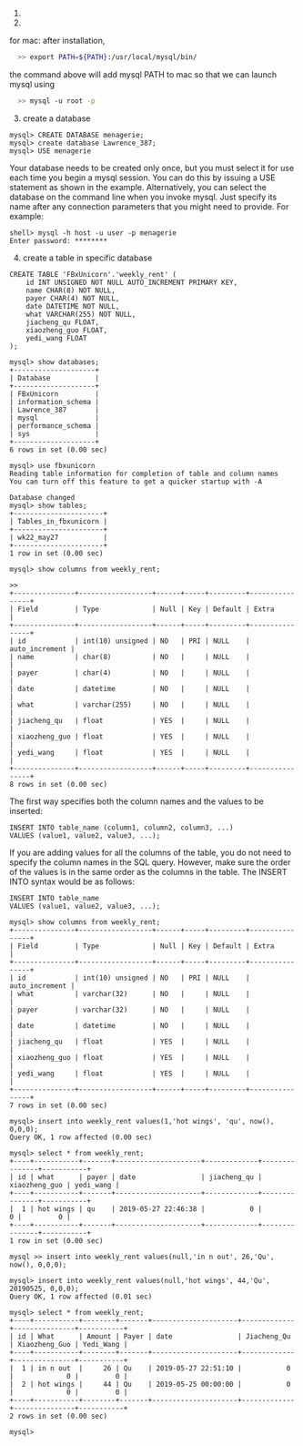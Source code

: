 1)

2)
for mac:
after installation, 
  
``` bash  
  >> export PATH=${PATH}:/usr/local/mysql/bin/
```
the command above will add mysql PATH to mac so that we can launch mysql using 

``` bash  
  >> mysql -u root -p
```
3) create a database
```
mysql> CREATE DATABASE menagerie;
mysql> create database Lawrence_387;
mysql> USE menagerie
```
Your database needs to be created only once, but you must select it for use each time you begin a mysql session. You can do this by issuing a USE statement as shown in the example. Alternatively, you can select the database on the command line when you invoke mysql. Just specify its name after any connection parameters that you might need to provide. For example:
``` mysql
shell> mysql -h host -u user -p menagerie
Enter password: ********
```

4) create a table in specific database

``` mysql
CREATE TABLE 'FBxUnicorn'.'weekly_rent' (
    id INT UNSIGNED NOT NULL AUTO_INCREMENT PRIMARY KEY,
    name CHAR(8) NOT NULL,
    payer CHAR(4) NOT NULL,
    date DATETIME NOT NULL,
    what VARCHAR(255) NOT NULL,
    jiacheng_qu FLOAT,
    xiaozheng_guo FLOAT,
    yedi_wang FLOAT
);
```
``` mysql
mysql> show databases;
+--------------------+
| Database           |
+--------------------+
| FBxUnicorn         |
| information_schema |
| Lawrence_387       |
| mysql              |
| performance_schema |
| sys                |
+--------------------+
6 rows in set (0.00 sec)

mysql> use fbxunicorn
Reading table information for completion of table and column names
You can turn off this feature to get a quicker startup with -A

Database changed
mysql> show tables;
+----------------------+
| Tables_in_fbxunicorn |
+----------------------+
| wk22_may27           |
+----------------------+
1 row in set (0.00 sec)
```

``` mysql
mysql> show columns from weekly_rent;

>> 
+---------------+------------------+------+-----+---------+----------------+
| Field         | Type             | Null | Key | Default | Extra          |
+---------------+------------------+------+-----+---------+----------------+
| id            | int(10) unsigned | NO   | PRI | NULL    | auto_increment |
| name          | char(8)          | NO   |     | NULL    |                |
| payer         | char(4)          | NO   |     | NULL    |                |
| date          | datetime         | NO   |     | NULL    |                |
| what          | varchar(255)     | NO   |     | NULL    |                |
| jiacheng_qu   | float            | YES  |     | NULL    |                |
| xiaozheng_guo | float            | YES  |     | NULL    |                |
| yedi_wang     | float            | YES  |     | NULL    |                |
+---------------+------------------+------+-----+---------+----------------+
8 rows in set (0.00 sec)

```



The first way specifies both the column names and the values to be inserted:
``` mysql
INSERT INTO table_name (column1, column2, column3, ...)
VALUES (value1, value2, value3, ...);
```
If you are adding values for all the columns of the table, you do not need to specify the column names in the SQL query. However, make sure the order of the values is in the same order as the columns in the table. The INSERT INTO syntax would be as follows:
``` mysql
INSERT INTO table_name
VALUES (value1, value2, value3, ...);

```


``` mysql
mysql> show columns from weekly_rent;
+---------------+------------------+------+-----+---------+----------------+
| Field         | Type             | Null | Key | Default | Extra          |
+---------------+------------------+------+-----+---------+----------------+
| id            | int(10) unsigned | NO   | PRI | NULL    | auto_increment |
| what          | varchar(32)      | NO   |     | NULL    |                |
| payer         | varchar(32)      | NO   |     | NULL    |                |
| date          | datetime         | NO   |     | NULL    |                |
| jiacheng_qu   | float            | YES  |     | NULL    |                |
| xiaozheng_guo | float            | YES  |     | NULL    |                |
| yedi_wang     | float            | YES  |     | NULL    |                |
+---------------+------------------+------+-----+---------+----------------+
7 rows in set (0.00 sec)
```
``` mysql
mysql> insert into weekly_rent values(1,'hot wings', 'qu', now(), 0,0,0);
Query OK, 1 row affected (0.00 sec)

mysql> select * from weekly_rent;
+----+-----------+-------+---------------------+-------------+---------------+-----------+
| id | what      | payer | date                | jiacheng_qu | xiaozheng_guo | yedi_wang |
+----+-----------+-------+---------------------+-------------+---------------+-----------+
|  1 | hot wings | qu    | 2019-05-27 22:46:38 |           0 |             0 |         0 |
+----+-----------+-------+---------------------+-------------+---------------+-----------+
1 row in set (0.00 sec)

```

``` mysql
mysql >> insert into weekly_rent values(null,'in n out', 26,'Qu', now(), 0,0,0);
```
``` mysql
mysql> insert into weekly_rent values(null,'hot wings', 44,'Qu', 20190525, 0,0,0);
Query OK, 1 row affected (0.01 sec)

mysql> select * from weekly_rent;
+----+-----------+--------+-------+---------------------+-------------+---------------+-----------+
| id | What      | Amount | Payer | date                | Jiacheng_Qu | Xiaozheng_Guo | Yedi_Wang |
+----+-----------+--------+-------+---------------------+-------------+---------------+-----------+
|  1 | in n out  |     26 | Qu    | 2019-05-27 22:51:10 |           0 |             0 |         0 |
|  2 | hot wings |     44 | Qu    | 2019-05-25 00:00:00 |           0 |             0 |         0 |
+----+-----------+--------+-------+---------------------+-------------+---------------+-----------+
2 rows in set (0.00 sec)

mysql> 

```
